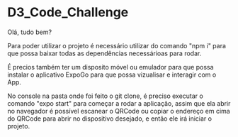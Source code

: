 # D3_Code_Challenge

Olá, tudo bem?

Para poder utilizar o projeto é necessário utilizar do comando "npm i"
  para que possa baixar todas as dependências necessárioas para rodar.
  
É precios também ter um disposito móvel ou emulador para que possa instalar
  o aplicativo ExpoGo para que possa vizualisar e interagir com o App.

No console na pasta onde foi feito o git clone, é preciso executar o comando
  "expo start" para começar a rodar a aplicação, assim que ela abrir no navegador
  é possível escanear o QRCode ou copiar o endereço em cima do QRCode para abrir
  no dispositivo desejado, e então ele irá iniciar o projeto.
